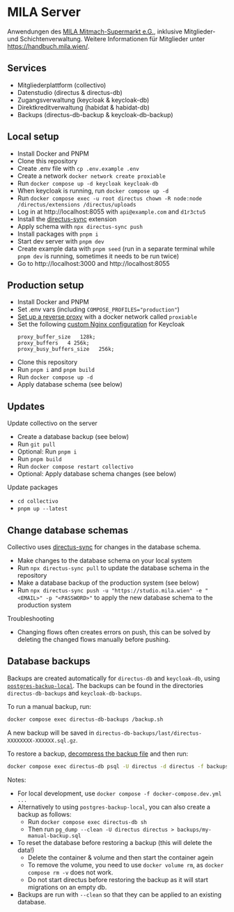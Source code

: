 # MILA Server

Anwendungen des [MILA Mitmach-Supermarkt e.G.](https://www.mila.wien/), inklusive Mitglieder- und Schichtenverwaltung. Weitere Informationen für Mitglieder unter https://handbuch.mila.wien/.

## Services

- Mitgliederplattform (collectivo)
- Datenstudio (directus & directus-db)
- Zugangsverwaltung (keycloak & keycloak-db)
- Direktkreditverwaltung (habidat & habidat-db)
- Backups (directus-db-backup & keycloak-db-backup)

## Local setup

- Install Docker and PNPM
- Clone this repository
- Create .env file with `cp .env.example .env`
- Create a network `docker network create proxiable`
- Run `docker compose up -d keycloak keycloak-db`
- When keycloak is running, run `docker compose up -d`
- Run `docker compose exec -u root directus chown -R node:node /directus/extensions /directus/uploads`
- Log in at http://localhost:8055 with `api@example.com` and `d1r3ctu5`
- Install the [directus-sync](https://www.npmjs.com/package/directus-extension-sync) extension
- Apply schema with `npx directus-sync push`
- Install packages with `pnpm i`
- Start dev server with `pnpm dev`
- Create example data with `pnpm seed` (run in a separate terminal while `pnpm dev` is running, sometimes it needs to be run twice)
- Go to http://localhost:3000 and http://localhost:8055

## Production setup

- Install Docker and PNPM
- Set .env vars (including `COMPOSE_PROFILES="production"`)
- [Set up a reverse proxy](https://www.linode.com/docs/guides/using-nginx-proxy-manager/) with a docker network called `proxiable`
- Set the following [custom Nginx configuration](https://stackoverflow.com/questions/56126864) for Keycloak
  ```
  proxy_buffer_size   128k;
  proxy_buffers   4 256k;
  proxy_busy_buffers_size   256k;
  ```
- Clone this repository
- Run `pnpm i` and `pnpm build`
- Run `docker compose up -d`
- Apply database schema (see below)

## Updates

Update collectivo on the server

- Create a database backup (see below)
- Run `git pull`
- Optional: Run `pnpm i`
- Run `pnpm build`
- Run `docker compose restart collectivo`
- Optional: Apply database schema changes (see below)

Update packages

- `cd collectivo`
- `pnpm up --latest`

## Change database schemas

Collectivo uses [directus-sync](https://github.com/tractr/directus-sync) for changes in the database schema.

- Make changes to the database schema on your local system
- Run `npx directus-sync pull` to update the database schema in the repository
- Make a database backup of the production system (see below)
- Run `npx directus-sync push -u "https://studio.mila.wien" -e "<EMAIL>" -p "<PASSWORD>"` to apply the new database schema to the production system

Troubleshooting

- Changing flows often creates errors on push, this can be solved by deleting the changed flows manually before pushing.

## Database backups

Backups are created automatically for `directus-db` and `keycloak-db`, using [`postgres-backup-local`](https://github.com/prodrigestivill/docker-postgres-backup-local?tab=readme-ov-file#how-the-backups-folder-works). The backups can be found in the directories `directus-db-backups` and `keycloak-db-backups`.

To run a manual backup, run:

```sh
docker compose exec directus-db-backups /backup.sh
```

A new backup will be saved in `directus-db-backups/last/directus-XXXXXXXX-XXXXXX.sql.gz`.

To restore a backup, [decompress the backup file](https://www.wikihow.com/Extract-a-Gz-File) and then run:

```sh
docker compose exec directus-db psql -U directus -d directus -f backups/last/directus-XXXXXXXX-XXXXXX.sql
```

Notes:

- For local development, use `docker compose -f docker-compose.dev.yml ...`
- Alternatively to using `postgres-backup-local`, you can also create a backup as follows:
  - Run `docker compose exec directus-db sh`
  - Then run `pg_dump --clean -U directus directus > backups/my-manual-backup.sql`
- To reset the database before restoring a backup (this will delete the data!)
  - Delete the container & volume and then start the container agein
  - To remove the volume, you need to use `docker volume rm`, as `docker compose rm -v` does not work.
  - Do not start directus before restoring the backup as it will start migrations on an empty db.
- Backups are run with `--clean` so that they can be applied to an existing database.
